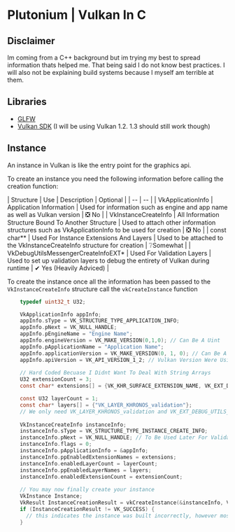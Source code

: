 # Plutonium | Vulkan In C

## Disclaimer
Im coming from a C++ background but im trying my best to spread information thats helped me. That being said I do not know best practices.
I will also not be explaining build systems because I myself am terrible at them.

## Libraries
- [GLFW](https://www.glfw.org/)
- [Vulkan SDK](https://vulkan.lunarg.com/) (I will be using Vulkan 1.2. 1.3 should still work though)
 

## Instance
An instance in Vulkan is like the entry point for the graphics api.

To create an instance you need the following information before calling the creation function:

| Structure | Use | Description | Optional |
| -- | -- |
| VkApplicationInfo | Application Information | Used for information such as engine and app name as well as Vulkan version | ❎ No |
| VkInstanceCreateInfo | All Information Structure Bound To Another Structure | Used to attach other information structures such as VkApplicationInfo to be used for creation | ❎ No |
| const char** | Used For Instance Extensions And Layers | Used to be attached to the VkInstanceCreateInfo structure for creation | ❔Somewhat |
| VkDebugUtilsMessengerCreateInfoEXT* | Used For Validation Layers | Used to set up validation layers to debug the entirety of Vulkan during runtime | ✔ Yes (Heavily Adviced) |

To create the instance once all the information has been passed to the `VkInstanceCreateInfo` structure call the `vkCreateInstance` function

```c
    typedef uint32_t U32;

    VkApplicationInfo appInfo;
    appInfo.sType = VK_STRUCTURE_TYPE_APPLICATION_INFO;
    appInfo.pNext = VK_NULL_HANDLE;
    appInfo.pEngineName = "Engine Name";
    appInfo.engineVersion = VK_MAKE_VERSION(0,1,0); // Can Be A Uint
    appInfo.pApplicationName = "Application Name";
    appInfo.applicationVersion = VK_MAKE_VERSION(0, 1, 0); // Can Be A Uint
    appInfo.apiVersion = VK_API_VERSION_1_2; // Vulkan Version Were Using
   
    // Hard Coded Becuase I Didnt Want To Deal With String Arrays
    U32 extensionCount = 3;
    const char* extensions[] = {VK_KHR_SURFACE_EXTENSION_NAME, VK_EXT_DEBUG_UTILS_EXTENSION_NAME, "VK_KHR_win32_surface"};

    const U32 layerCount = 1;
    const char* layers[] = {"VK_LAYER_KHRONOS_validation"};
    // We only need VK_LAYER_KHRONOS_validation and VK_EXT_DEBUG_UTILS_EXTENSION_NAME if you want to use validation layers
    
    VkInstanceCreateInfo instanceInfo;
    instanceInfo.sType = VK_STRUCTURE_TYPE_INSTANCE_CREATE_INFO;
    instanceInfo.pNext = VK_NULL_HANDLE; // To Be Used Later For Validation Layers
    instanceInfo.flags = 0;
    instanceInfo.pApplicationInfo = &appInfo;
    instanceInfo.ppEnabledExtensionNames = extensions;
    instanceInfo.enabledLayerCount = layerCount;
    instanceInfo.ppEnabledLayerNames = layers;
    instanceInfo.enabledExtensionCount = extensionCount;
    
    // You may now finally create your instance
    VkInstance Instance;
    VkResult InstanceCreationResult = vkCreateInstance(&instanceInfo, VK_NULL_HANDLE, &Instance);
    if (InstanceCreationResult != VK_SUCCESS) { 
      // this indicates the instance was built incorrectly, however most of the time (in my expireince it will just throw a runtime error at the creation function)
    }
```

